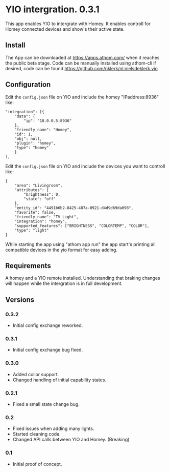 # YIO intergration. 0.3.1

This app enables YIO to intergrate with Homey.
It enables controll for Homey connected devices and show's their active state.

## Install

The App can be downloaded at https://apps.athom.com/ when it reaches the public beta stage.
Code can be manually installed using athom-cli if desired, code can be found https://github.com/nklerk/nl.nielsdeklerk.yio

## Configuration

Edit the `config.json` file on YIO and include the homey "IPaddress:8936" like:

```
"integration": [{
    "data": {
        "ip": "10.0.0.5:8936"
    },
    "friendly_name": "Homey",
    "id": 1,
    "obj": null,
    "plugin": "homey",
    "type": "homey"
    }
],
```

Edit the `config.json` file on YIO and include the devices you want to controll like:

```
{
    "area": "Livingroom",
    "attributes": {
        "brightness": 0,
        "state": "off"
    },
    "entity_id": "4491b6b2-8425-487a-0921-d4d9d69da098",
    "favorite": false,
    "friendly_name": "TV Light",
    "integration": "homey",
    "supported_features": ["BRIGHTNESS", "COLORTEMP", "COLOR"],
    "type": "light"
}
```

While starting the app using "athom app run" the app start's printing all compatible devices in the yio format for easy adding.

## Requirements

A homey and a YIO remote installed.
Understanding that braking changes will happen while the intergration is in full development.

## Versions

### 0.3.2

- Initial config exchange reworked.

### 0.3.1

- Initial config exchange bug fixed.

### 0.3.0

- Added collor support.
- Changed handling of initial capability states.

### 0.2.1

- Fixed a small state change bug.

### 0.2

- Fixed issues when adding many lights.
- Started cleaning code.
- Changed API calls between YIO and Homey. (Breaking)

### 0.1

- Initial proof of concept.
